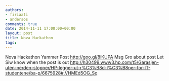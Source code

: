 ```yaml
---
authors:
- firiaati
- andersos
comments: true
date: 2014-11-11 17:00:00+00:00
layout: post
title: Nova Hackathon
tags:
---
```


Nova Hackathon
Yammer Post
http://goo.gl/8iKUPA
Msg Gro about post
Let Siw know when the post is out
http://h30499.www3.hp.com/t5/Garasjen-uten-nerden-stopper/HP-legger-ut-r%C3%B8d-l%C3%B8per-for-IT-studentene/ba-p/6675928#.VHMEd5OG_Sq
